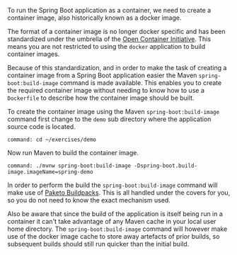 To run the Spring Boot application as a container, we need to create a container
image, also historically known as a docker image.

The format of a container image is no longer docker specific and has been
standardized under the umbrella of the [Open Container
Initiative](https://opencontainers.org/). This means you are not restricted to
using the `docker` application to build container images.

Because of this standardization, and in order to make the task of creating a
container image from a Spring Boot application easier the Maven
`spring-boot:build-image` command is made available. This enables you to create
the required container image without needing to know how to use a `Dockerfile`
to describe how the container image should be built.

To create the container image using the Maven `spring-boot:build-image` command
first change to the ``demo`` sub directory where the application source code
is located.

```terminal:execute
command: cd ~/exercises/demo
```

Now run Maven to build the container image.

```terminal:execute
command: ./mvnw spring-boot:build-image -Dspring-boot.build-image.imageName=spring-demo
```

In order to perform the build the `spring-boot:build-image` command will make
use of [Paketo Buildpacks](https://paketo.io/). This is all handled under the
covers for you, so you do not need to know the exact mechanism used.

Also be aware that since the build of the application is itself being run in a
container it can't take advantage of any Maven cache in your local user home
directory. The `spring-boot:build-image` command will however make use of the
docker image cache to store away artefacts of prior builds, so subsequent builds
should still run quicker than the initial build.
